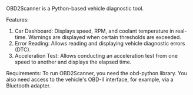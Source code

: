OBD2Scanner is a Python-based vehicle diagnostic tool.

Features:
1. Car Dashboard: Displays speed, RPM, and coolant temperature in real-time. Warnings are displayed when certain thresholds are exceeded.
2. Error Reading: Allows reading and displaying vehicle diagnostic errors (DTC).
3. Acceleration Test: Allows conducting an acceleration test from one speed to another and displays the elapsed time.

Requirements:
To run OBD2Scanner, you need the obd-python library. You also need access to the vehicle's OBD-II interface, for example, via a Bluetooth adapter.
